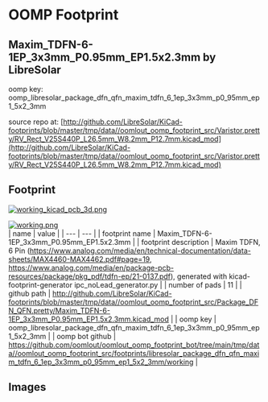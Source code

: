# OOMP Footprint  
## Maxim_TDFN-6-1EP_3x3mm_P0.95mm_EP1.5x2.3mm  by LibreSolar  
  
oomp key: oomp_libresolar_package_dfn_qfn_maxim_tdfn_6_1ep_3x3mm_p0_95mm_ep1_5x2_3mm  
  
source repo at: [http://github.com/LibreSolar/KiCad-footprints/blob/master/tmp/data//oomlout_oomp_footprint_src/Varistor.pretty/RV_Rect_V25S440P_L26.5mm_W8.2mm_P12.7mm.kicad_mod](http://github.com/LibreSolar/KiCad-footprints/blob/master/tmp/data//oomlout_oomp_footprint_src/Varistor.pretty/RV_Rect_V25S440P_L26.5mm_W8.2mm_P12.7mm.kicad_mod)  
## Footprint  
  
[![working_kicad_pcb_3d.png](working_kicad_pcb_3d_600.png)](working_kicad_pcb_3d.png)  
  
[![working.png](working_600.png)](working.png)  
| name | value | 
| --- | --- | 
| footprint name | Maxim_TDFN-6-1EP_3x3mm_P0.95mm_EP1.5x2.3mm | 
| footprint description | Maxim  TDFN, 6 Pin (https://www.analog.com/media/en/technical-documentation/data-sheets/MAX4460-MAX4462.pdf#page=19, https://www.analog.com/media/en/package-pcb-resources/package/pkg_pdf/tdfn-ep/21-0137.pdf), generated with kicad-footprint-generator ipc_noLead_generator.py | 
| number of pads | 11 | 
| github path | http://github.com/LibreSolar/KiCad-footprints/blob/master/tmp/data//oomlout_oomp_footprint_src/Package_DFN_QFN.pretty/Maxim_TDFN-6-1EP_3x3mm_P0.95mm_EP1.5x2.3mm.kicad_mod | 
| oomp key | oomp_libresolar_package_dfn_qfn_maxim_tdfn_6_1ep_3x3mm_p0_95mm_ep1_5x2_3mm | 
| oomp bot github | https://github.com/oomlout/oomlout_oomp_footprint_bot/tree/main/tmp/data//oomlout_oomp_footprint_src/footprints/libresolar_package_dfn_qfn_maxim_tdfn_6_1ep_3x3mm_p0_95mm_ep1_5x2_3mm/working | 
## Images  
